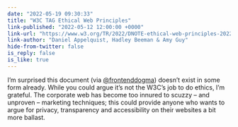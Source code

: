```yaml
---
date: "2022-05-19 09:30:33"
title: "W3C TAG Ethical Web Principles"
link-published: "2022-05-12 12:00:00 +0000"
link-url: "https://www.w3.org/TR/2022/DNOTE-ethical-web-principles-20220512/"
link-author: "Daniel Appelquist, Hadley Beeman & Amy Guy"
hide-from-twitter: false
is_reply: false
is_like: true
---
```


I’m surprised this document (via [@frontenddogma](https://frontenddogma.com/)) doesn’t exist in some form already. While you could argue it’s not the W3C’s job to do ethics, I’m grateful. The corporate web has become too innured to scuzzy – and unproven – marketing techniques; this could provide anyone who wants to argue for privacy, transparency and accessibility on their websites a bit more ballast.

